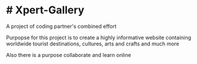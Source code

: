 <h1># Xpert-Gallery</h1>

<p>A project of coding partner's combined effort</p>
<p>Purpopse for this project is to create a highly informative website containing worldwide tourist destinations, cultures, arts and crafts and much more</p>
<p>Also there is a purpose collaborate and learn online</p>

